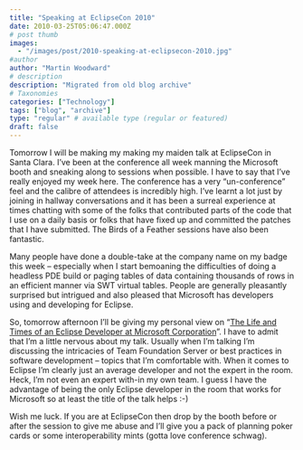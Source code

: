 ```yaml
---
title: "Speaking at EclipseCon 2010"
date: 2010-03-25T05:06:47.000Z
# post thumb
images:
  - "/images/post/2010-speaking-at-eclipsecon-2010.jpg"
#author
author: "Martin Woodward"
# description
description: "Migrated from old blog archive"
# Taxonomies
categories: ["Technology"]
tags: ["blog", "archive"]
type: "regular" # available type (regular or featured)
draft: false
---
```


[](http://www.eclipsecon.org/2010/) Tomorrow I will be making my making my maiden talk at EclipseCon in Santa Clara.  I’ve been at the conference all week manning the Microsoft booth and sneaking along to sessions when possible.  I have to say that I’ve really enjoyed my week here.  The conference has a very “un-conference” feel and the calibre of attendees is incredibly high.  I’ve learnt a lot just by joining in hallway conversations and it has been a surreal experience at times chatting with some of the folks that contributed parts of the code that I use on a daily basis or folks that have fixed up and committed the patches that I have submitted.  The Birds of a Feather sessions have also been fantastic.  

Many people have done a double-take at the company name on my badge this week – especially when I start bemoaning the difficulties of doing a headless PDE build or paging tables of data containing thousands of rows in an efficient manner via SWT virtual tables.  People are generally pleasantly surprised but intrigued and also pleased that Microsoft has developers using and developing for Eclipse.  

So, tomorrow afternoon I’ll be giving my personal view on “[The Life and Times of an Eclipse Developer at Microsoft Corporation](http://www.eclipsecon.org/2010/sessions/?page=sessions&id=1476)”.  I have to admit that I’m a little nervous about my talk.  Usually when I’m talking I’m discussing the intricacies of Team Foundation Server or best practices in software development – topics that I’m comfortable with.  When it comes to Eclipse I’m clearly just an average developer and not the expert in the room.  Heck, I’m not even an expert with-in my own team.  I guess I have the advantage of being the only Eclipse developer in the room that works for Microsoft so at least the title of the talk helps :-)  

Wish me luck.  If you are at EclipseCon then drop by the booth before or after the session to give me abuse and I’ll give you a pack of planning poker cards or some interoperability mints (gotta love conference schwag).